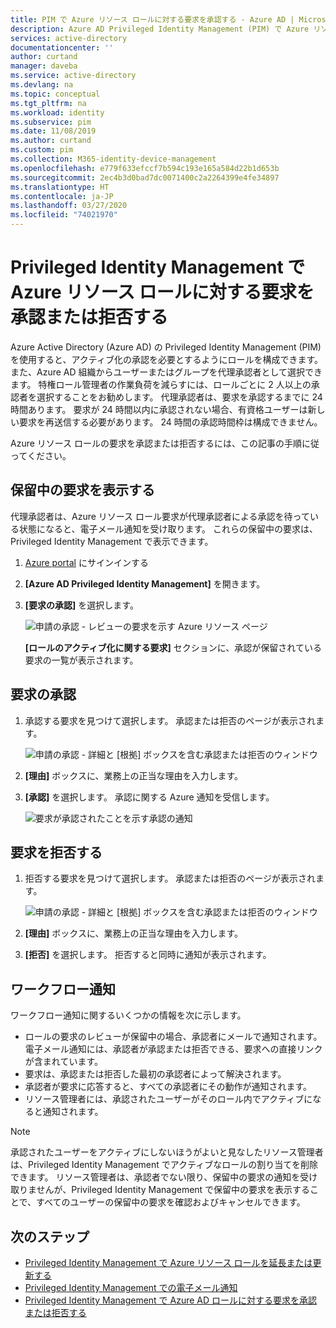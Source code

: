 ```yaml
---
title: PIM で Azure リソース ロールに対する要求を承認する - Azure AD | Microsoft Docs
description: Azure AD Privileged Identity Management (PIM) で Azure リソース ロールに対する要求を承認または拒否する方法について説明します。
services: active-directory
documentationcenter: ''
author: curtand
manager: daveba
ms.service: active-directory
ms.devlang: na
ms.topic: conceptual
ms.tgt_pltfrm: na
ms.workload: identity
ms.subservice: pim
ms.date: 11/08/2019
ms.author: curtand
ms.custom: pim
ms.collection: M365-identity-device-management
ms.openlocfilehash: e779f633efccf7b594c193e165a584d22b1d653b
ms.sourcegitcommit: 2ec4b3d0bad7dc0071400c2a2264399e4fe34897
ms.translationtype: HT
ms.contentlocale: ja-JP
ms.lasthandoff: 03/27/2020
ms.locfileid: "74021970"
---
```

# <a name="approve-or-deny-requests-for-azure-resource-roles-in-privileged-identity-management"></a>Privileged Identity Management で Azure リソース ロールに対する要求を承認または拒否する

Azure Active Directory (Azure AD) の Privileged Identity Management (PIM) を使用すると、アクティブ化の承認を必要とするようにロールを構成できます。また、Azure AD 組織からユーザーまたはグループを代理承認者として選択できます。 特権ロール管理者の作業負荷を減らすには、ロールごとに 2 人以上の承認者を選択することをお勧めします。 代理承認者は、要求を承認するまでに 24 時間あります。 要求が 24 時間以内に承認されない場合、有資格ユーザーは新しい要求を再送信する必要があります。 24 時間の承認時間枠は構成できません。

Azure リソース ロールの要求を承認または拒否するには、この記事の手順に従ってください。

## <a name="view-pending-requests"></a>保留中の要求を表示する

代理承認者は、Azure リソース ロール要求が代理承認者による承認を待っている状態になると、電子メール通知を受け取ります。 これらの保留中の要求は、Privileged Identity Management で表示できます。

1. [Azure portal](https://portal.azure.com/) にサインインする

1. **[Azure AD Privileged Identity Management]** を開きます。

1. **[要求の承認]** を選択します。

    ![申請の承認 - レビューの要求を示す Azure リソース ページ](./media/pim-resource-roles-approval-workflow/resources-approve-requests.png)

    **[ロールのアクティブ化に関する要求]** セクションに、承認が保留されている要求の一覧が表示されます。

## <a name="approve-requests"></a>要求の承認

1. 承認する要求を見つけて選択します。 承認または拒否のページが表示されます。

    ![申請の承認 - 詳細と [根拠] ボックスを含む承認または拒否のウィンドウ](./media/pim-resource-roles-approval-workflow/resources-approve-pane.png)

1. **[理由]** ボックスに、業務上の正当な理由を入力します。

1. **[承認]** を選択します。 承認に関する Azure 通知を受信します。

    ![要求が承認されたことを示す承認の通知](./media/pim-resource-roles-approval-workflow/resources-approve-notification.png)

## <a name="deny-requests"></a>要求を拒否する

1. 拒否する要求を見つけて選択します。 承認または拒否のページが表示されます。

    ![申請の承認 - 詳細と [根拠] ボックスを含む承認または拒否のウィンドウ](./media/pim-resource-roles-approval-workflow/resources-approve-pane.png)

1. **[理由]** ボックスに、業務上の正当な理由を入力します。

1. **[拒否]** を選択します。 拒否すると同時に通知が表示されます。

## <a name="workflow-notifications"></a>ワークフロー通知

ワークフロー通知に関するいくつかの情報を次に示します。

- ロールの要求のレビューが保留中の場合、承認者にメールで通知されます。 電子メール通知には、承認者が承認または拒否できる、要求への直接リンクが含まれています。
- 要求は、承認または拒否した最初の承認者によって解決されます。
- 承認者が要求に応答すると、すべての承認者にその動作が通知されます。
- リソース管理者には、承認されたユーザーがそのロール内でアクティブになると通知されます。

>[!Note]
>承認されたユーザーをアクティブにしないほうがよいと見なしたリソース管理者は、Privileged Identity Management でアクティブなロールの割り当てを削除できます。 リソース管理者は、承認者でない限り、保留中の要求の通知を受け取りませんが、Privileged Identity Management で保留中の要求を表示することで、すべてのユーザーの保留中の要求を確認およびキャンセルできます。

## <a name="next-steps"></a>次のステップ

- [Privileged Identity Management で Azure リソース ロールを延長または更新する](pim-resource-roles-renew-extend.md)
- [Privileged Identity Management での電子メール通知](pim-email-notifications.md)
- [Privileged Identity Management で Azure AD ロールに対する要求を承認または拒否する](azure-ad-pim-approval-workflow.md)
